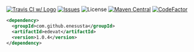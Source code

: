 [![Travis CI w/ Logo](https://img.shields.io/travis/enesusta/tasdik/master.svg?logo=travis)](https://travis-ci.com/enesusta/edevat) 
 [![Issues](https://img.shields.io/github/issues-raw/enesusta/tasdik.svg?maxAge=25000)](https://github.com/enesusta/edevat/issues) ![License](https://img.shields.io/badge/license-MIT-blue.svg?colorB=blue)
[![Maven Central](https://img.shields.io/maven-central/v/com.github.enesusta/edevat?color=red&style=flat-square)](http://search.maven.org/artifact/com.github.enesusta/edevat)
[![CodeFactor](https://www.codefactor.io/repository/github/enesusta/edevat/badge)](https://www.codefactor.io/repository/github/enesusta/edevat)
```xml
<dependency>
  <groupId>com.github.enesusta</groupId>
  <artifactId>edevat</artifactId>
  <version>1.0.4</version>
</dependency>
```

